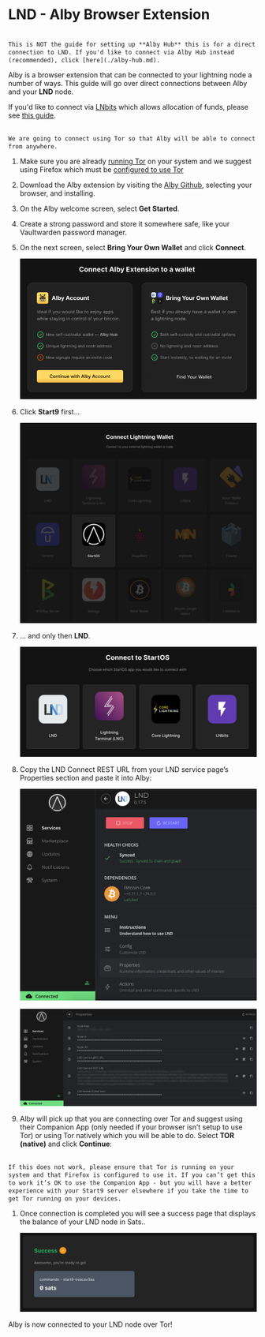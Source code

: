 # LND - Alby Browser Extension

```admonish warning

This is NOT the guide for setting up **Alby Hub** this is for a direct connection to LND. If you'd like to connect via Alby Hub instead (recommended), click [here](./alby-hub.md).

```


Alby is a browser extension that can be connected to your lightning node a number of ways. This guide will go over direct connections between Alby and your **LND** node. 

If you'd like to connect via [LNbits](https://marketplace.start9.com/marketplace/lnbits) which allows allocation of funds, please see [this guide](../lnbits.md).

```admonish note

We are going to connect using Tor so that Alby will be able to connect from anywhere.

```

1. Make sure you are already [running Tor](/user-manual/connecting-remotely.md) on your system and we suggest using Firefox which must be [configured to use Tor](/user-manual/connecting-remotely.md#running-tor-in-the-background-on-your-phonelaptop)

1. Download the Alby extension by visiting the [Alby Github](https://github.com/getAlby/lightning-browser-extension#installation), selecting your browser, and installing.

1. On the Alby welcome screen, select **Get Started**.

1. Create a strong password and store it somewhere safe, like your Vaultwarden password manager.

1. On the next screen, select **Bring Your Own Wallet** and click **Connect**.

    ![Connect Alby](../assets/connect-alby-connect-start9-1.png)

1. Click **Start9** first...

    ![Connect Alby](../assets/connect-alby-connect-start9-2.png)

1. ... and only then **LND**.

    ![Connect Alby](../assets/connect-alby-connect-start9-3.png)


1. Copy the LND Connect REST URL from your LND service page’s Properties section and paste it into Alby:

    ![Connect Alby](../assets/connect-alby-lnd-startos-rest1.png)

    ![Connect Alby](../assets/connect-alby-lnd-startos-rest2.png)

1. Alby will pick up that you are connecting over Tor and suggest using their Companion App (only needed if your browser isn’t setup to use Tor) or using Tor natively which you will be able to do. Select **TOR (native)** and click **Continue**:

```admonish note

If this does not work, please ensure that Tor is running on your system and that Firefox is configured to use it. If you can’t get this to work it’s OK to use the Companion App - but you will have a better experience with your Start9 server elsewhere if you take the time to get Tor running on your devices.

```

1. Once connection is completed you will see a success page that displays the balance of your LND node in Sats.. 

    ![Connect Alby](../assets/connect-alby-cln-success.png)

Alby is now connected to your LND node over Tor!
